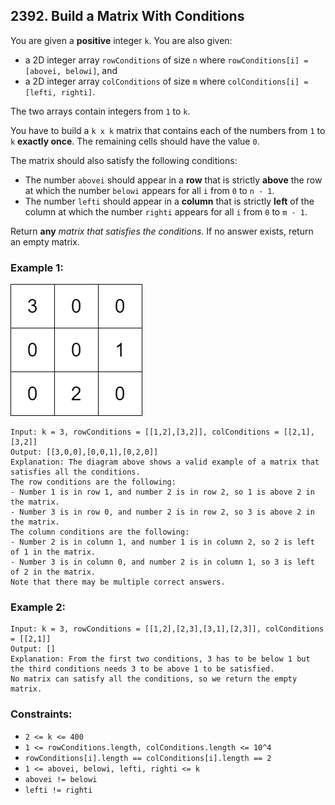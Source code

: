 ## 2392. Build a Matrix With Conditions

You are given a **positive** integer ```k```. You are also given:

* a 2D integer array ```rowConditions``` of size ```n``` where ```rowConditions[i] = [abovei, belowi]```, and
* a 2D integer array ```colConditions``` of size ```m``` where ```colConditions[i] = [lefti, righti]```.

The two arrays contain integers from ```1``` to ```k```.

You have to build a ```k x k``` matrix that contains each of the numbers from ```1``` to ```k``` **exactly once**. The remaining cells should have the value ```0```.

The matrix should also satisfy the following conditions:

* The number ```abovei``` should appear in a **row** that is strictly **above** the row at which the number ```belowi``` appears for all ```i``` from ```0``` to ```n - 1```.
* The number ```lefti``` should appear in a **column** that is strictly **left** of the column at which the number ```righti``` appears for all ```i``` from ```0``` to ```m - 1```.

Return **any** *matrix that satisfies the conditions*. If no answer exists, return an empty matrix.

### Example 1:

![Example 1](images/example1.png)

```
Input: k = 3, rowConditions = [[1,2],[3,2]], colConditions = [[2,1],[3,2]]
Output: [[3,0,0],[0,0,1],[0,2,0]]
Explanation: The diagram above shows a valid example of a matrix that satisfies all the conditions.
The row conditions are the following:
- Number 1 is in row 1, and number 2 is in row 2, so 1 is above 2 in the matrix.
- Number 3 is in row 0, and number 2 is in row 2, so 3 is above 2 in the matrix.
The column conditions are the following:
- Number 2 is in column 1, and number 1 is in column 2, so 2 is left of 1 in the matrix.
- Number 3 is in column 0, and number 2 is in column 1, so 3 is left of 2 in the matrix.
Note that there may be multiple correct answers.
```
### Example 2:
```
Input: k = 3, rowConditions = [[1,2],[2,3],[3,1],[2,3]], colConditions = [[2,1]]
Output: []
Explanation: From the first two conditions, 3 has to be below 1 but the third conditions needs 3 to be above 1 to be satisfied.
No matrix can satisfy all the conditions, so we return the empty matrix.
```

### Constraints:

* ```2 <= k <= 400```
* ```1 <= rowConditions.length, colConditions.length <= 10^4```
* ```rowConditions[i].length == colConditions[i].length == 2```
* ```1 <= abovei, belowi, lefti, righti <= k```
* ```abovei != belowi```
* ```lefti != righti```